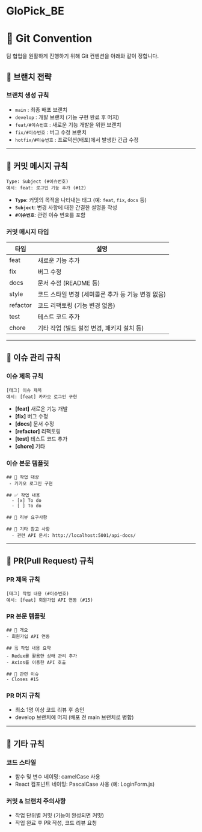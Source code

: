 # GloPick_BE
 # 🚀 Git Convention

팀 협업을 원활하게 진행하기 위해 Git 컨벤션을 아래와 같이 정합니다.

## 📌 브랜치 전략

### 브랜치 생성 규칙

- `main` : 최종 배포 브랜치
- `develop` : 개발 브랜치 (기능 구현 완료 후 머지)
- `feat/#이슈번호` : 새로운 기능 개발을 위한 브랜치
- `fix/#이슈번호` : 버그 수정 브랜치
- `hotfix/#이슈번호` : 프로덕션(배포)에서 발생한 긴급 수정

---

## 📌 커밋 메시지 규칙

```
Type: Subject (#이슈번호)
예시: feat: 로그인 기능 추가 (#12)
```

- **`Type`**: 커밋의 목적을 나타내는 태그 (예: `feat`, `fix`, `docs` 등)
- **`Subject`**: 변경 사항에 대한 간결한 설명을 작성
- **`#이슈번호`**: 관련 이슈 번호를 포함

### 커밋 메시지 타입

| 타입 | 설명 |
| --- | --- |
| feat | 새로운 기능 추가 |
| fix | 버그 수정 |
| docs | 문서 수정 (README 등) |
| style | 코드 스타일 변경 (세미콜론 추가 등 기능 변경 없음) |
| refactor | 코드 리팩토링 (기능 변경 없음) |
| test | 테스트 코드 추가 |
| chore | 기타 작업 (빌드 설정 변경, 패키지 설치 등) |

---

## 📌 이슈 관리 규칙

### 이슈 제목 규칙

```
[태그] 이슈 제목
예시: [feat] 카카오 로그인 구현
```

- **[feat]** 새로운 기능 개발
- **[fix]** 버그 수정
- **[docs]** 문서 수정
- **[refactor]** 리팩토링
- **[test]** 테스트 코드 추가
- **[chore]** 기타

### 이슈 본문 템플릿

```
## 📄 작업 대상
 - 카카오 로그인 구현

## ✅ 작업 내용
  - [x] To do
  - [ ] To do

## 💬 리뷰 요구사항

## 📎 기타 참고 사항
  - 관련 API 문서: http://localhost:5001/api-docs/

```

---

## 📌 PR(Pull Request) 규칙

### PR 제목 규칙

```
[태그] 작업 내용 (#이슈번호)
예시: [feat] 회원가입 API 연동 (#15)
```

### PR 본문 템플릿

```
## 📌 개요
- 회원가입 API 연동

## 🗒️ 작업 내용 요약
- Redux를 활용한 상태 관리 추가
- Axios를 이용한 API 호출

## 🔗 관련 이슈
- Closes #15

```

### PR 머지 규칙

- 최소 1명 이상 코드 리뷰 후 승인
- develop 브랜치에 머지 (배포 전 main 브랜치로 병합)

---

## 📌 기타 규칙

### 코드 스타일

- 함수 및 변수 네이밍: camelCase 사용
- React 컴포넌트 네이밍: PascalCase 사용 (예: LoginForm.js)

### 커밋 & 브랜치 주의사항

- 작업 단위별 커밋 (기능이 완성되면 커밋)
- 작업 완료 후 PR 작성, 코드 리뷰 요청
